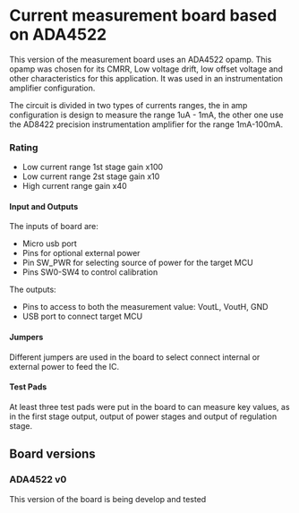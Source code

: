 # Current measurement board based on ADA4522

This version of the measurement board uses an ADA4522 opamp. This opamp was chosen for its CMRR, Low voltage drift, low offset voltage and other characteristics for this application. It was used in an instrumentation amplifier configuration.

The circuit is divided in two types of currents ranges, the in amp configuration is design to measure the range 1uA - 1mA, the other one use the AD8422 precision instrumentation amplifier for the range 1mA-100mA.

### Rating
 * Low current range 1st stage gain x100
 * Low current range 2st stage gain x10
 * High current range gain x40

#### Input and Outputs
The inputs of board are:
 * Micro usb port
 * Pins for optional external power
 * Pin SW_PWR for selecting source of power for the target MCU
 * Pins SW0-SW4 to control calibration

The outputs:
 * Pins to access to both the measurement value: VoutL, VoutH, GND
 * USB port to connect target MCU  

#### Jumpers
Different jumpers are used in the board to select connect internal or external power to feed the IC.

#### Test Pads
At least three test pads were put in the board to can measure key values, as in the first stage output, output of power stages and output of regulation stage.

## Board versions
### ADA4522 v0
This version of the board is being develop and tested 
